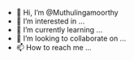 - 👋 Hi, I’m @Muthulingamoorthy
- 👀 I’m interested in ...
- 🌱 I’m currently learning ...
- 💞️ I’m looking to collaborate on ...
- 📫 How to reach me ...

<!---
Muthulingamoorthy/Muthulingamoorthy is a ✨ special ✨ repository because its `README.md` (this file) appears on your GitHub profile.
You can click the Preview link to take a look at your changes.
--->
